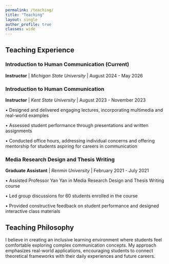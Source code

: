 ```yaml
---
permalink: /teaching/
title: "Teaching"
layout: single
author_profile: true
classes: wide
---
```


## Teaching Experience

### Introduction to Human Communication (Current)
**Instructor** | *Michigan State University* | August 2024 - May 2026

### Introduction to Human Communication
**Instructor** | *Kent State University* | August 2023 - November 2023

• Designed and delivered engaging lectures, incorporating multimedia and real-world examples

• Assessed student performance through presentations and written assignments

• Conducted office hours, addressing individual concerns and offering mentorship for students aspiring for careers in communication

### Media Research Design and Thesis Writing
**Graduate Assistant** | *Renmin University* | February 2021 - July 2021

• Assisted Professor Yan Yan in Media Research Design and Thesis Writing course

• Led group discussions for 60 students enrolled in the course

• Provided constructive feedback on student performance and designed interactive class materials

## Teaching Philosophy

I believe in creating an inclusive learning environment where students feel comfortable exploring complex communication concepts. My approach emphasizes real-world applications, encouraging students to connect theoretical frameworks with their daily experiences and future careers.

